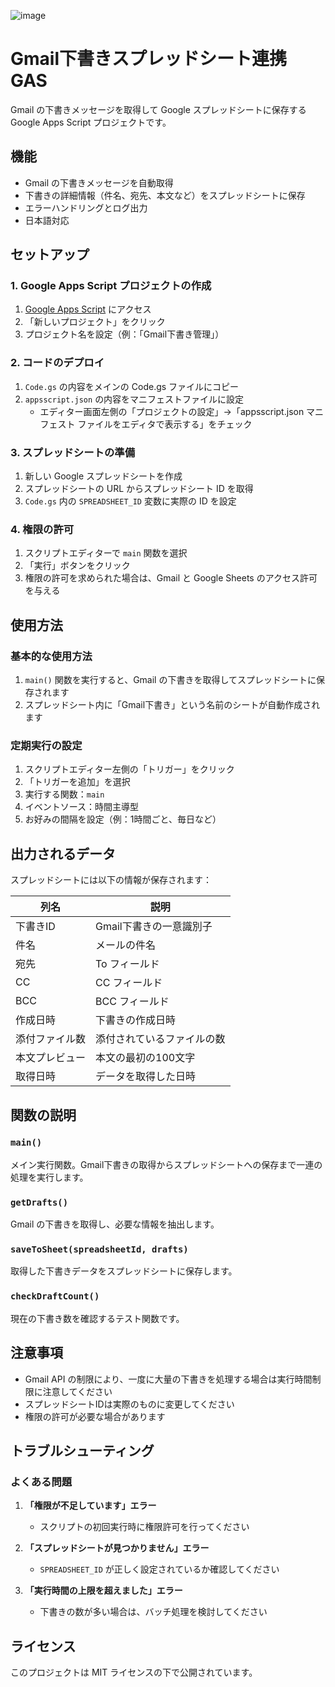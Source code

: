 ![image](https://github.com/user-attachments/assets/a080e1c5-0572-4284-9591-8ad2b5d4196e)

# Gmail下書きスプレッドシート連携 GAS

Gmail の下書きメッセージを取得して Google スプレッドシートに保存する Google Apps Script プロジェクトです。

## 機能

- Gmail の下書きメッセージを自動取得
- 下書きの詳細情報（件名、宛先、本文など）をスプレッドシートに保存
- エラーハンドリングとログ出力
- 日本語対応

## セットアップ

### 1. Google Apps Script プロジェクトの作成

1. [Google Apps Script](https://script.google.com/) にアクセス
2. 「新しいプロジェクト」をクリック
3. プロジェクト名を設定（例：「Gmail下書き管理」）

### 2. コードのデプロイ

1. `Code.gs` の内容をメインの Code.gs ファイルにコピー
2. `appsscript.json` の内容をマニフェストファイルに設定
   - エディター画面左側の「プロジェクトの設定」→「appsscript.json マニフェスト ファイルをエディタで表示する」をチェック

### 3. スプレッドシートの準備

1. 新しい Google スプレッドシートを作成
2. スプレッドシートの URL からスプレッドシート ID を取得
3. `Code.gs` 内の `SPREADSHEET_ID` 変数に実際の ID を設定

### 4. 権限の許可

1. スクリプトエディターで `main` 関数を選択
2. 「実行」ボタンをクリック
3. 権限の許可を求められた場合は、Gmail と Google Sheets のアクセス許可を与える

## 使用方法

### 基本的な使用方法

1. `main()` 関数を実行すると、Gmail の下書きを取得してスプレッドシートに保存されます
2. スプレッドシート内に「Gmail下書き」という名前のシートが自動作成されます

### 定期実行の設定

1. スクリプトエディター左側の「トリガー」をクリック
2. 「トリガーを追加」を選択
3. 実行する関数：`main`
4. イベントソース：時間主導型
5. お好みの間隔を設定（例：1時間ごと、毎日など）

## 出力されるデータ

スプレッドシートには以下の情報が保存されます：

| 列名 | 説明 |
|------|------|
| 下書きID | Gmail下書きの一意識別子 |
| 件名 | メールの件名 |
| 宛先 | To フィールド |
| CC | CC フィールド |
| BCC | BCC フィールド |
| 作成日時 | 下書きの作成日時 |
| 添付ファイル数 | 添付されているファイルの数 |
| 本文プレビュー | 本文の最初の100文字 |
| 取得日時 | データを取得した日時 |

## 関数の説明

### `main()`
メイン実行関数。Gmail下書きの取得からスプレッドシートへの保存まで一連の処理を実行します。

### `getDrafts()`
Gmail の下書きを取得し、必要な情報を抽出します。

### `saveToSheet(spreadsheetId, drafts)`
取得した下書きデータをスプレッドシートに保存します。

### `checkDraftCount()`
現在の下書き数を確認するテスト関数です。

## 注意事項

- Gmail API の制限により、一度に大量の下書きを処理する場合は実行時間制限に注意してください
- スプレッドシートIDは実際のものに変更してください
- 権限の許可が必要な場合があります

## トラブルシューティング

### よくある問題

1. **「権限が不足しています」エラー**
   - スクリプトの初回実行時に権限許可を行ってください

2. **「スプレッドシートが見つかりません」エラー**
   - `SPREADSHEET_ID` が正しく設定されているか確認してください

3. **「実行時間の上限を超えました」エラー**
   - 下書きの数が多い場合は、バッチ処理を検討してください

## ライセンス

このプロジェクトは MIT ライセンスの下で公開されています。
